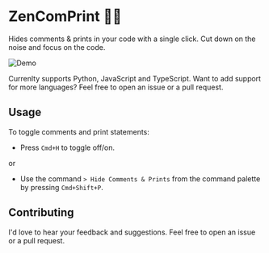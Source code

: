 # ZenComPrint 🧘‍♂️

Hides comments & prints in your code with a single click. Cut down on the noise and focus on the code.

![Demo](data/demo.gif)

Currenlty supports Python, JavaScript and TypeScript. Want to add support for more languages? Feel free to open an issue or a pull request.

## Usage

To toggle comments and print statements:

- Press `Cmd+H` to toggle off/on.
  
or

- Use the command `> Hide Comments & Prints` from the command palette by pressing `Cmd+Shift+P`.

## Contributing

I'd love to hear your feedback and suggestions. Feel free to open an issue or a pull request.
